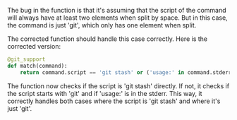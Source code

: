 The bug in the function is that it's assuming that the script of the command will always have at least two elements when split by space. But in this case, the command is just 'git', which only has one element when split. 

The corrected function should handle this case correctly. Here is the corrected version:

```python
@git_support
def match(command):
    return command.script == 'git stash' or ('usage:' in command.stderr and command.script.split()[0] == 'git')
```

The function now checks if the script is 'git stash' directly. If not, it checks if the script starts with 'git' and if 'usage:' is in the stderr. This way, it correctly handles both cases where the script is 'git stash' and where it's just 'git'.